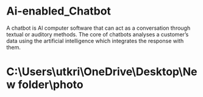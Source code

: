# Ai-enabled_Chatbot
A chatbot is AI computer software that can act as a conversation through textual or auditory methods. The core of chatbots analyses a customer’s data using the artificial intelligence which integrates the response with them. 
# C:\Users\utkri\OneDrive\Desktop\New folder\photo
